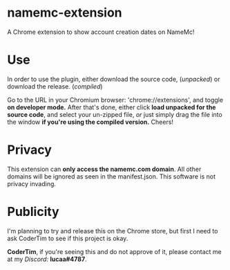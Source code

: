 # namemc-extension
A Chrome extension to show account creation dates on NameMc!

# Use

In order to use the plugin, either download the source code, (_unpacked_) or download the release. (_compiled_)

Go to the URL in your Chromium browser: 'chrome://extensions', and toggle **on developer mode.** After that's done, either click **load unpacked for the source code**, and select your un-zipped file, _or_ just simply drag the file into the window **if you're using the compiled version.** Cheers!

# Privacy

This extension can **only access the namemc.com domain**. All other domains will be ignored as seen in the manifest.json. This software is not privacy invading.

# Publicity

I'm planning to try and release this on the Chrome store, but first I need to ask CoderTim to see if this project is okay.

**CoderTim**, if you're seeing this and do not approve of it, please contact me at my _Discord:_ **lucaa#4787**.
